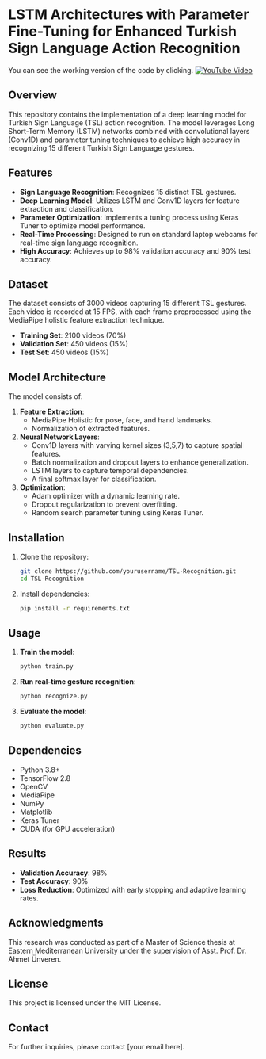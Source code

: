 # LSTM Architectures with Parameter Fine-Tuning for Enhanced Turkish Sign Language Action Recognition

You can see the working version of the code by clicking.
[![YouTube Video](https://img.youtube.com/vi/xJdOjk-BtyA/0.jpg)](https://youtu.be/xJdOjk-BtyA)

## Overview
This repository contains the implementation of a deep learning model for Turkish Sign Language (TSL) action recognition. The model leverages Long Short-Term Memory (LSTM) networks combined with convolutional layers (Conv1D) and parameter tuning techniques to achieve high accuracy in recognizing 15 different Turkish Sign Language gestures.

## Features
- **Sign Language Recognition**: Recognizes 15 distinct TSL gestures.
- **Deep Learning Model**: Utilizes LSTM and Conv1D layers for feature extraction and classification.
- **Parameter Optimization**: Implements a tuning process using Keras Tuner to optimize model performance.
- **Real-Time Processing**: Designed to run on standard laptop webcams for real-time sign language recognition.
- **High Accuracy**: Achieves up to 98% validation accuracy and 90% test accuracy.

## Dataset
The dataset consists of 3000 videos capturing 15 different TSL gestures. Each video is recorded at 15 FPS, with each frame preprocessed using the MediaPipe holistic feature extraction technique.
- **Training Set**: 2100 videos (70%)
- **Validation Set**: 450 videos (15%)
- **Test Set**: 450 videos (15%)

## Model Architecture
The model consists of:
1. **Feature Extraction**:
   - MediaPipe Holistic for pose, face, and hand landmarks.
   - Normalization of extracted features.
2. **Neural Network Layers**:
   - Conv1D layers with varying kernel sizes (3,5,7) to capture spatial features.
   - Batch normalization and dropout layers to enhance generalization.
   - LSTM layers to capture temporal dependencies.
   - A final softmax layer for classification.
3. **Optimization**:
   - Adam optimizer with a dynamic learning rate.
   - Dropout regularization to prevent overfitting.
   - Random search parameter tuning using Keras Tuner.

## Installation
1. Clone the repository:
   ```bash
   git clone https://github.com/yourusername/TSL-Recognition.git
   cd TSL-Recognition
   ```
2. Install dependencies:
   ```bash
   pip install -r requirements.txt
   ```

## Usage
1. **Train the model**:
   ```bash
   python train.py
   ```
2. **Run real-time gesture recognition**:
   ```bash
   python recognize.py
   ```
3. **Evaluate the model**:
   ```bash
   python evaluate.py
   ```

## Dependencies
- Python 3.8+
- TensorFlow 2.8
- OpenCV
- MediaPipe
- NumPy
- Matplotlib
- Keras Tuner
- CUDA (for GPU acceleration)

## Results
- **Validation Accuracy**: 98%
- **Test Accuracy**: 90%
- **Loss Reduction**: Optimized with early stopping and adaptive learning rates.

## Acknowledgments
This research was conducted as part of a Master of Science thesis at Eastern Mediterranean University under the supervision of Asst. Prof. Dr. Ahmet Ünveren.

## License
This project is licensed under the MIT License.

## Contact
For further inquiries, please contact [your email here].

